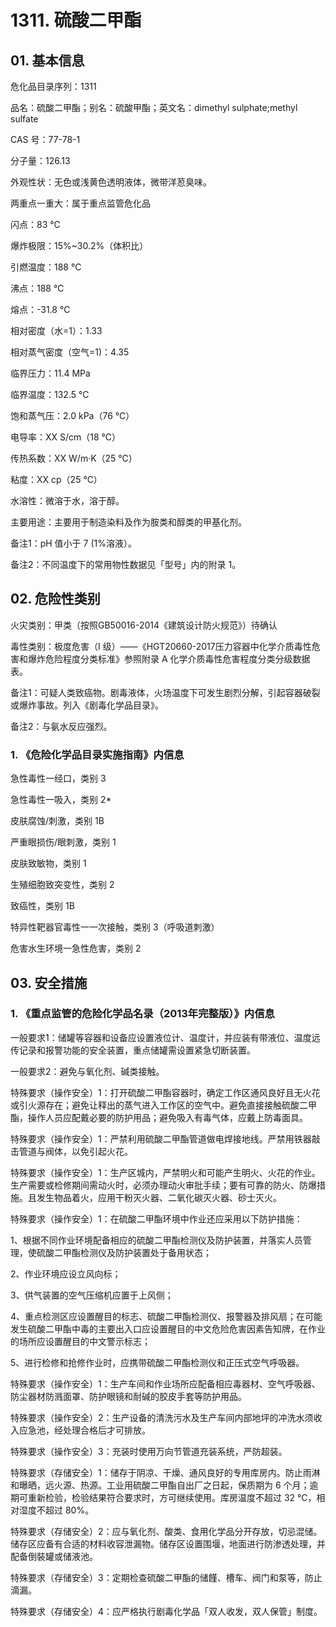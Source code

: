 # 1311. 硫酸二甲酯

## 01. 基本信息

危化品目录序列：1311

品名：硫酸二甲酯；别名：硫酸甲酯；英文名：dimethyl sulphate;methyl sulfate

CAS 号：77-78-1

分子量：126.13

外观性状：无色或浅黄色透明液体，微带洋荵臭味。

两重点一重大：属于重点监管危化品

闪点：83 ℃

爆炸极限：15%~30.2%（体积比）

引燃温度：188 ℃

沸点：188 ℃

熔点：-31.8 ℃

相对密度（水=1）：1.33

相对蒸气密度（空气=1)：4.35

临界压力：11.4 MPa

临界温度：132.5 ℃

饱和蒸气压：2.0 kPa（76 ℃）

电导率：XX S/cm（18 ℃）

传热系数：XX W/m·K（25 ℃）

粘度：XX cp（25 ℃）

水溶性：微溶于水，溶于醇。

主要用途：主要用于制造染料及作为胺类和醇类的甲基化剂。

备注1：pH 值小于 7 (1%溶液）。

备注2：不同温度下的常用物性数据见「型号」内的附录 1。

## 02. 危险性类别

火灾类别：甲类（按照GB50016-2014《建筑设计防火规范》）待确认

毒性类别：极度危害（I 级）——《HGT20660-2017压力容器中化学介质毒性危害和爆炸危险程度分类标准》参照附录 A 化学介质毒性危害程度分类分级数据表。

备注1：可疑人类致癌物。剧毒液体，火场温度下可发生剧烈分解，引起容器破裂或爆炸事故。列入《剧毒化学品目录》。

备注2：与氨水反应强烈。

### 1. 《危险化学品目录实施指南》内信息

急性毒性一经口，类别 3 

急性毒性一吸入，类别 2* 

皮肤腐蚀/刺激，类别 1B 

严重眼损伤/眼刺激，类别 1 

皮肤致敏物，类别 1 

生殖细胞致突变性，类别 2 

致癌性，类别 1B

特异性靶器官毒性一一次接触，类别 3（呼吸道刺激）

危害水生环境一急性危害，类别 2

## 03. 安全措施

### 1. 《重点监管的危险化学品名录（2013年完整版）》内信息

一般要求1：储罐等容器和设备应设置液位计、温度计，并应装有带液位、温度远传记录和报警功能的安全装置，重点储罐需设置紧急切断装置。

一般要求2：避免与氧化剂、碱类接触。

特殊要求（操作安全）1：打开硫酸二甲酯容器时，确定工作区通风良好且无火花或引火源存在；避免让释出的蒸气进入工作区的空气中。避免直接接触硫酸二甲酯，操作人员应配戴必要的防护用品；避免吸入有毒气体，应戴上防毒面具。

特殊要求（操作安全）1：严禁利用硫酸二甲酯管道做电焊接地线。严禁用铁器敲击管道与阀体，以免引起火花。

特殊要求（操作安全）1：生产区城内，严禁明火和可能产生明火、火花的作业。生产需要或检修期间需动火时，必须办理动火审批手续；要有可靠的防火、防爆措施。且发生物品着火，应用干粉灭火器、二氧化碳灭火器、砂士灭火。

特殊要求（操作安全）1：在硫酸二甲酯环境中作业还应采用以下防护措施：

1、根据不同作业环境配备相应的硫酸二甲酯检测仪及防护装置，并落实人员管理，使硫酸二甲酯检测仪及防护装置处于备用状态；

2、作业环境应设立风向标；

3、供气装置的空气压缩机应置于上风侧；

4、重点检测区应设置醒目的标志、硫酸二甲酯检测仪、报警器及排风扇；在可能发生硫酸二甲酯中毒的主要出入口应设置醒目的中文危险危害因素告知牌，在作业的场所应设置醒目的中文警示标志；

5、进行检修和抢修作业时，应携带硫酸二甲酯检测仪和正压式空气呼吸器。

特殊要求（操作安全）1：生产车间和作业场所应配备相应毒器材、空气呼吸器、防尘器材防溅面罩、防护眼镜和耐碱的胶皮手套等防护用品。

特殊要求（操作安全）2：生产设备的清洗污水及生产车间内部地坪的冲洗水须收入应急池，经处理合格后才可排放。

特殊要求（操作安全）3：充装时使用万向节管道充装系统，严防超装。

特殊要求（存储安全）1：储存于阴凉、干燥、通风良好的专用库房内。防止雨淋和曝晒，远火源、热源。工业用硫酸二甲酯自出厂之日起，保质期为 6 个月；逾期可重新检验，检验结果符合要求时，方可继续使用。库房温度不超过 32 ℃，相对湿度不超过 80%。

特殊要求（存储安全）2：应与氧化剂、酸类、食用化学品分开存放，切忌混储。储存区应备有合适的材料收容泄漏物。储存区设置围堰，地面进行防渗透处理，并配备倒裝罐或储液池。

特殊要求（存储安全）3：定期检查硫酸二甲酯的储饉、槽车、阀门和泵等，防止滴漏。

特殊要求（存储安全）4：应严格执行剧毒化学品「双人收发，双人保管」制度。

